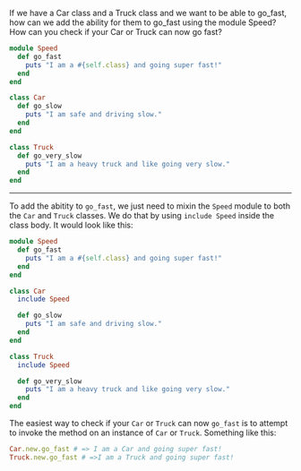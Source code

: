If we have a Car class and a Truck class and we want to be able to go_fast, how can we add the ability for them to go_fast using the module Speed? How can you check if your Car or Truck can now go fast?

```ruby
module Speed
  def go_fast
    puts "I am a #{self.class} and going super fast!"
  end
end

class Car
  def go_slow
    puts "I am safe and driving slow."
  end
end

class Truck
  def go_very_slow
    puts "I am a heavy truck and like going very slow."
  end
end
```

---

To add the abitity to `go_fast`, we just need to mixin the `Speed` module to both the `Car` and `Truck` classes. We do that by using `include Speed` inside the class body. It would look like this:

```ruby
module Speed
  def go_fast
    puts "I am a #{self.class} and going super fast!"
  end
end

class Car
  include Speed

  def go_slow
    puts "I am safe and driving slow."
  end
end

class Truck
  include Speed

  def go_very_slow
    puts "I am a heavy truck and like going very slow."
  end
end
```

The easiest way to check if your `Car` or `Truck` can now `go_fast` is to attempt to invoke the method on an instance of `Car` or `Truck`. Something like this:

```ruby
Car.new.go_fast # => I am a Car and going super fast!
Truck.new.go_fast # =>I am a Truck and going super fast!
```
